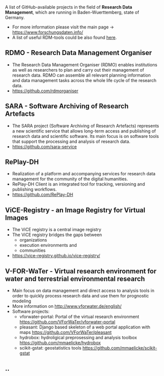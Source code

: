 A list of GitHub-available projects in the field of **Research Data Management**, which are running in Baden-Wuerttemberg, state of Germany.  

* For more information please visit the main page -> https://www.forschungsdaten.info/
* A list of useful RDM-tools could be also found [here](https://www.forschungsdaten.info/praxis-kompakt/links-zu-tools/). 

## RDMO - Research Data Management Organiser

* The Research Data Management Organiser (RDMO) enables institutions as well as researchers to plan and carry out their management of research data. RDMO can assemble all relevant planning information and data management tasks across the whole life cycle of the research data.
* https://github.com/rdmorganiser

## SARA - Software Archiving of Research Artefacts

* The SARA project (Software Archiving of Research Artefacts) represents a new scientific service that allows long-term access and publishing of research data and scientific software. Its main focus is on software tools that support the processing and analysis of research data.
* https://github.com/sara-service

## RePlay-DH

* Realization of a platform and accompanying services for research data management for the community of the digital humanities.
* RePlay-DH Client is an integrated tool for tracking, versioning and publishing workflows.
* https://github.com/RePlay-DH

## ViCE-Registry - an Image Registry for Virtual Images

* The ViCE registry is a central image registry
* The ViCE registry bridges the gaps between
  - organizations
  - execution environments and
  - communities
* https://vice-registry.github.io/vice-registry/

## V-FOR-WaTer - Virtual research environment for water and terrestrial environmental research
*  Main focus on data management and direct access to analysis tools in order to quickly process research data and use them for prognostic modeling
* More information on http://www.vforwater.de/english/
* Software projects:
  - vforwater-portal: Portal of the virtual research environment https://github.com/VForWaTer/vforwater-portal
  - pleasant: Django based skeleton of a web portal application with maps https://github.com/VForWaTer/pleasant
  - hydrobox: hydroligical preprosessing and analysis toolbox https://github.com/mmaelicke/hydrobox
  - scikit-gstat: geostatistics tools https://github.com/mmaelicke/scikit-gstat
 

## ..



